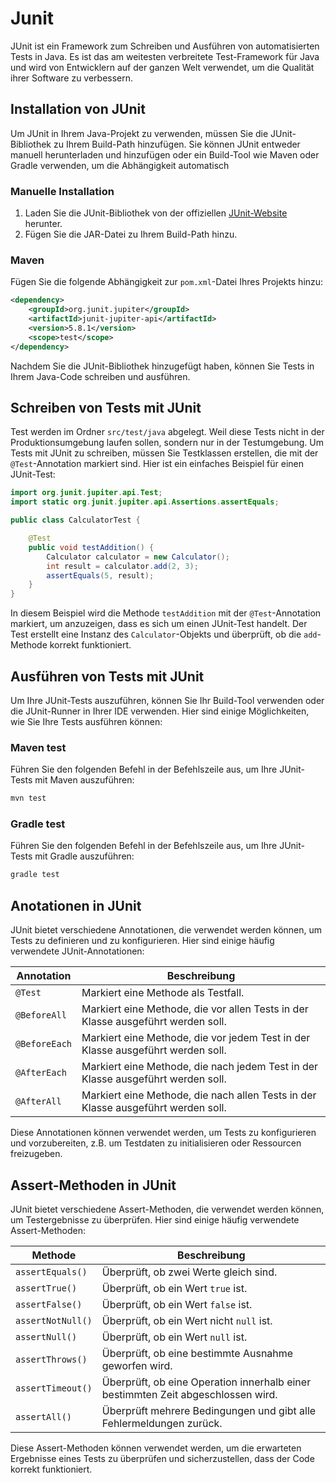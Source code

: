 # Junit

JUnit ist ein Framework zum Schreiben und Ausführen von automatisierten Tests in Java. Es ist das am weitesten verbreitete Test-Framework für Java und wird von Entwicklern auf der ganzen Welt verwendet, um die Qualität ihrer Software zu verbessern.

## Installation von JUnit

Um JUnit in Ihrem Java-Projekt zu verwenden, müssen Sie die JUnit-Bibliothek zu Ihrem Build-Path hinzufügen. Sie können JUnit entweder manuell herunterladen und hinzufügen oder ein Build-Tool wie Maven oder Gradle verwenden, um die Abhängigkeit automatisch

### Manuelle Installation

1. Laden Sie die JUnit-Bibliothek von der offiziellen [JUnit-Website](https://junit.org/junit5/) herunter.
2. Fügen Sie die JAR-Datei zu Ihrem Build-Path hinzu.

### Maven

Fügen Sie die folgende Abhängigkeit zur `pom.xml`-Datei Ihres Projekts hinzu:

```xml
<dependency>
    <groupId>org.junit.jupiter</groupId>
    <artifactId>junit-jupiter-api</artifactId>
    <version>5.8.1</version>
    <scope>test</scope>
</dependency>
```

Nachdem Sie die JUnit-Bibliothek hinzugefügt haben, können Sie Tests in Ihrem Java-Code schreiben und ausführen.

## Schreiben von Tests mit JUnit

Test werden im Ordner `src/test/java` abgelegt.
Weil diese Tests nicht in der Produktionsumgebung laufen sollen, sondern nur in der Testumgebung.
Um Tests mit JUnit zu schreiben, müssen Sie Testklassen erstellen, die mit der `@Test`-Annotation markiert sind. Hier ist ein einfaches Beispiel für einen JUnit-Test:

```java
import org.junit.jupiter.api.Test;
import static org.junit.jupiter.api.Assertions.assertEquals;

public class CalculatorTest {

    @Test
    public void testAddition() {
        Calculator calculator = new Calculator();
        int result = calculator.add(2, 3);
        assertEquals(5, result);
    }
}
```

In diesem Beispiel wird die Methode `testAddition` mit der `@Test`-Annotation markiert, um anzuzeigen, dass es sich um einen JUnit-Test handelt. Der Test erstellt eine Instanz des `Calculator`-Objekts und überprüft, ob die `add`-Methode korrekt funktioniert.

## Ausführen von Tests mit JUnit

Um Ihre JUnit-Tests auszuführen, können Sie Ihr Build-Tool verwenden oder die JUnit-Runner in Ihrer IDE verwenden. Hier sind einige Möglichkeiten, wie Sie Ihre Tests ausführen können:

### Maven test

Führen Sie den folgenden Befehl in der Befehlszeile aus, um Ihre JUnit-Tests mit Maven auszuführen:

```bash
mvn test
```

### Gradle test

Führen Sie den folgenden Befehl in der Befehlszeile aus, um Ihre JUnit-Tests mit Gradle auszuführen:

```bash
gradle test
```

## Anotationen in JUnit

JUnit bietet verschiedene Annotationen, die verwendet werden können, um Tests zu definieren und zu konfigurieren. Hier sind einige häufig verwendete JUnit-Annotationen:

| Annotation        | Beschreibung                                                                 |
|-------------------|------------------------------------------------------------------------------|
| `@Test`           | Markiert eine Methode als Testfall.                                          |
| `@BeforeAll`      | Markiert eine Methode, die vor allen Tests in der Klasse ausgeführt werden soll. |
| `@BeforeEach`     | Markiert eine Methode, die vor jedem Test in der Klasse ausgeführt werden soll. |
| `@AfterEach`      | Markiert eine Methode, die nach jedem Test in der Klasse ausgeführt werden soll. |
| `@AfterAll`       | Markiert eine Methode, die nach allen Tests in der Klasse ausgeführt werden soll. |

Diese Annotationen können verwendet werden, um Tests zu konfigurieren und vorzubereiten, z.B. um Testdaten zu initialisieren oder Ressourcen freizugeben.

## Assert-Methoden in JUnit

JUnit bietet verschiedene Assert-Methoden, die verwendet werden können, um Testergebnisse zu überprüfen. Hier sind einige häufig verwendete Assert-Methoden:

| Methode           | Beschreibung                                                                 |
|-------------------|------------------------------------------------------------------------------|
| `assertEquals()`   | Überprüft, ob zwei Werte gleich sind.                                        |
| `assertTrue()`     | Überprüft, ob ein Wert `true` ist.                                            |
| `assertFalse()`    | Überprüft, ob ein Wert `false` ist.                                           |
| `assertNotNull()`  | Überprüft, ob ein Wert nicht `null` ist.                                      |
| `assertNull()`     | Überprüft, ob ein Wert `null` ist.                                            |
| `assertThrows()`   | Überprüft, ob eine bestimmte Ausnahme geworfen wird.                         |
| `assertTimeout()`  | Überprüft, ob eine Operation innerhalb einer bestimmten Zeit abgeschlossen wird. |
| `assertAll()`      | Überprüft mehrere Bedingungen und gibt alle Fehlermeldungen zurück.           |

Diese Assert-Methoden können verwendet werden, um die erwarteten Ergebnisse eines Tests zu überprüfen und sicherzustellen, dass der Code korrekt funktioniert.

